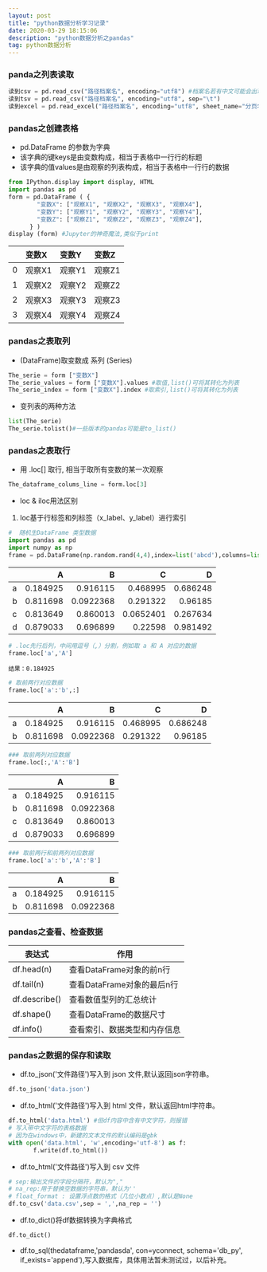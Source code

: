 ```yaml
---
layout: post
title: "python数据分析学习记录"
date: 2020-03-29 18:15:06
description: "python数据分析之pandas"
tag: python数据分析
---
```

### panda之列表读取

```python
读到csv = pd.read_csv("路径档案名", encoding="utf8") #档案名若有中文可能会出现报错！
读到tsv = pd.read_csv("路径档案名", encoding="utf8", sep="\t")
读到excel = pd.read_excel("路径档案名", encoding="utf8", sheet_name="分页名称")
```
### pandas之创建表格

- pd.DataFrame 的参数为字典
- 该字典的键keys是由变数构成，相当于表格中一行行的标题
- 该字典的值values是由观察的列表构成，相当于表格中一行行的数据

```python
from IPython.display import display, HTML
import pandas as pd
form = pd.DataFrame ( {
        "变数X": ["观察X1", "观察X2", "观察X3", "观察X4"],
        "变数Y": ["观察Y1", "观察Y2", "观察Y3", "观察Y4"],
        "变数Z": ["观察Z1", "观察Z2", "观察Z3", "观察Z4"],
      } )
display (form) #Jupyter的神奇魔法,类似于print
```

|    | 变数X   | 变数Y   | 变数Z   |
|---:|:--------|:--------|:--------|
|  0 | 观察X1  | 观察Y1  | 观察Z1  |
|  1 | 观察X2  | 观察Y2  | 观察Z2  |
|  2 | 观察X3  | 观察Y3  | 观察Z3  |
|  3 | 观察X4  | 观察Y4  | 观察Z4  |

### pandas之表取列
- (DataFrame)取变数成 系列 (Series)

```python
The_serie = form ["变数X"]
The_serie_values = form ["变数X"].values #取值,list()可将其转化为列表
The_serie_index = form ["变数X"].index #取索引,list()可将其转化为列表
```

- 变列表的两种方法

```python
list(The_serie)
The_serie.tolist()#一些版本的pandas可能是to_list()
```

### pandas之表取行
- 用 .loc[] 取行, 相当于取所有变数的某一次观察

```python
The_dataframe_colums_line = form.loc[3]
```
- loc & iloc用法区别

1. loc基于行标签和列标签（x_label、y_label）进行索引

```python
#  随机生DataFrame 类型数据
import pandas as pd
import numpy as np
frame = pd.DataFrame(np.random.rand(4,4),index=list('abcd'),columns=list('ABCD'))
```

|    |        A |         B |         C |        D |
|:---|---------:|----------:|----------:|---------:|
| a  | 0.184925 | 0.916115  | 0.468995  | 0.686248 |
| b  | 0.811698 | 0.0922368 | 0.291322  | 0.96185  |
| c  | 0.813649 | 0.860013  | 0.0652401 | 0.267634 |
| d  | 0.879033 | 0.696899  | 0.22598   | 0.981492 |

```python
# .loc先行后列，中间用逗号（,）分割，例如取 a 和 A 对应的数据
frame.loc['a','A']
```
```
结果：0.184925
```
```python
# 取前两行对应数据
frame.loc['a':'b',:]
```

|    |        A |         B |         C |        D |
|:---|---------:|----------:|----------:|---------:|
| a  | 0.184925 | 0.916115  | 0.468995  | 0.686248 |
| b  | 0.811698 | 0.0922368 | 0.291322  | 0.96185  |

```python
### 取前两列对应数据
frame.loc[:,'A':'B']
```

|    |        A |         B |
|:---|---------:|----------:|
| a  | 0.184925 | 0.916115  |
| b  | 0.811698 | 0.0922368 |
| c  | 0.813649 | 0.860013  |
| d  | 0.879033 | 0.696899  |

```python
### 取前两行和前两列对应数据
frame.loc['a':'b','A':'B']
```

|    |        A |         B |
|:---|---------:|----------:|
| a  | 0.184925 | 0.916115  |
| b  | 0.811698 | 0.0922368 |

### pandas之查看、检查数据

|  表达式   | 作用  |
|  ----  | ----  |
| df.head(n) | 查看DataFrame对象的前n行 |
| df.tail(n)  | 查看DataFrame对象的最后n行 |
| df.describe() | 查看数值型列的汇总统计|
| df.shape() | 查看DataFrame的数据尺寸|
| df.info() | 查看索引、数据类型和内存信息 |

### pandas之数据的保存和读取

- df.to_json('文件路径')写入到 json 文件,默认返回json字符串。

```python
df.to_json('data.json')
```

- df.to_html('文件路径')写入到 html 文件，默认返回html字符串。

```python
df.to_html('data.html') #但df内容中含有中文字符，则报错
# 写入带中文字符的表格数据
# 因为在windows中，新建的文本文件的默认编码是gbk
with open('data.html', 'w',encoding='utf-8') as f:      
       f.write(df.to_html())
```

- df.to_html('文件路径')写入到 csv 文件

```python
# sep:输出文件的字段分隔符，默认为","
# na_rep:用于替换空数据的字符串，默认为''
# float_format : 设置浮点数的格式（几位小数点）,默认是None
df.to_csv('data.csv',sep = ',',na_rep = '')
```

- df.to_dict()将df数据转换为字典格式
```python
df.to_dict()
```
- df.to_sql(thedataframe,'pandasda', con=yconnect, schema='db_py', if_exists='append'),写入数据库，具体用法暂未测试过，以后补充。
